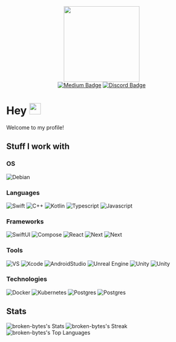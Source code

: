 <div id="header" align="center">
  <img src="https://media.tenor.com/1yxq0RcHTFsAAAAi/magic-computer.gif" width="200"/>

<div id="badges">
  <a href= "https://broken-bytes.medium.com"><img src="https://img.shields.io/badge/Medium-white?style=for-the-badge&logo=medium&logoColor=black" alt="Medium Badge"/></a>
  <a href = "https://discordapp.com/users/195253265628135424"><img src="https://img.shields.io/badge/discord-blue?style=for-the-badge&logo=discord&logoColor=white" alt="Discord Badge"/></a>
</div>

<img src="https://komarev.com/ghpvc/?username=your-github-username&style=flat-square&color=blue" alt=""/>
</div>

<h1>
  Hey
  <img src="https://media.giphy.com/media/hvRJCLFzcasrR4ia7z/giphy.gif" width="30px"/>
</h1>

Welcome to my profile!

## Stuff I work with

### OS
<div align>
    <img src="https://img.shields.io/badge/Debian-20232A?style=for-the-badge&logo=debian&logoColor=default" alt="Debian" />
</div>

### Languages
<div align>
    <img src="https://img.shields.io/badge/Swift-20232A?style=for-the-badge&logo=swift&logoColor=default" alt="Swift" />
    <img src="https://img.shields.io/badge/C++-20232A?style=for-the-badge&logo=cplusplus&logoColor=default" alt="C++" />
    <img src="https://img.shields.io/badge/Kotlin-20232A?style=for-the-badge&logo=kotlin&logoColor=default" alt="Kotlin" />
    <img src="https://img.shields.io/badge/Typescript-20232A?style=for-the-badge&logo=typescript&logoColor=default" alt="Typescript" />
    <img src="https://img.shields.io/badge/Javascript-20232A?style=for-the-badge&logo=javascript&logoColor=default" alt="Javascript" />
</div>

### Frameworks
<div>
    <img src="https://img.shields.io/badge/SwiftUI-20232A?style=for-the-badge&logo=swift&logoColor=default" alt="SwiftUI"/>
    <img src="https://img.shields.io/badge/Compose-20232A?style=for-the-badge&logo=jetpack-compose&logoColor=default" alt="Compose"/>
    <img src="https://img.shields.io/badge/React-20232A?style=for-the-badge&logo=react&logoColor=default" alt="React"/>
    <img src="https://img.shields.io/badge/Next-20232A?style=for-the-badge&logo=next.js&logoColor=default" alt="Next"/>
    <img src="https://img.shields.io/badge/QT-20232A?style=for-the-badge&logo=qt&logoColor=default" alt="Next"/>
</div>

### Tools
<div>
    <img src="https://img.shields.io/badge/Visual Studio-20232A?style=for-the-badge&logo=visualstudio&logoColor=default" alt="VS"/>
    <img src="https://img.shields.io/badge/Xcode-20232A?style=for-the-badge&logo=xcode&logoColor=default" alt="Xcode"/>
    <img src="https://img.shields.io/badge/Android Studio-20232A?style=for-the-badge&logo=androidstudio&logoColor=default" alt="AndroidStudio"/>
    <img src="https://img.shields.io/badge/Unreal_Engine-20232A?style=for-the-badge&logo=unreal-engine&logoColor=default" alt="Unreal Engine"/>
    <img src="https://img.shields.io/badge/Unity-20232A?style=for-the-badge&logo=unity&logoColor=default" alt="Unity"/>
    <img src="https://img.shields.io/badge/Blender-20232A?style=for-the-badge&logo=blender&logoColor=default" alt="Unity"/>
</div>

### Technologies
<div>
    <img src="https://img.shields.io/badge/Docker-20232A?style=for-the-badge&logo=docker&logoColor=default" alt="Docker"/>
    <img src="https://img.shields.io/badge/Kubernetes-20232A?style=for-the-badge&logo=kubernetes&logoColor=default" alt="Kubernetes"/>
    <img src="https://img.shields.io/badge/Postgres-20232A?style=for-the-badge&logo=postgresql&logoColor=default" alt="Postgres"/>
    <img src="https://img.shields.io/badge/Google Cloud-20232A?style=for-the-badge&logo=googlecloud&logoColor=default" alt="Postgres"/>
</div>

## Stats
![broken-bytes's Stats](https://github-readme-stats.vercel.app/api?username=broken-bytes&theme=vue-dark&show_icons=true&hide_border=true&count_private=true)
![broken-bytes's Streak](https://github-readme-streak-stats.herokuapp.com/?user=broken-bytes&theme=vue-dark&hide_border=true)
![broken-bytes's Top Languages](https://github-readme-stats.vercel.app/api/top-langs/?username=broken-bytes&theme=vue-dark&show_icons=true&hide_border=true&layout=compact)
